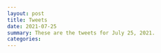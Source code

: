 ```yaml
---
layout: post
title: Tweets
date: 2021-07-25
summary: These are the tweets for July 25, 2021.
categories:
---
```


